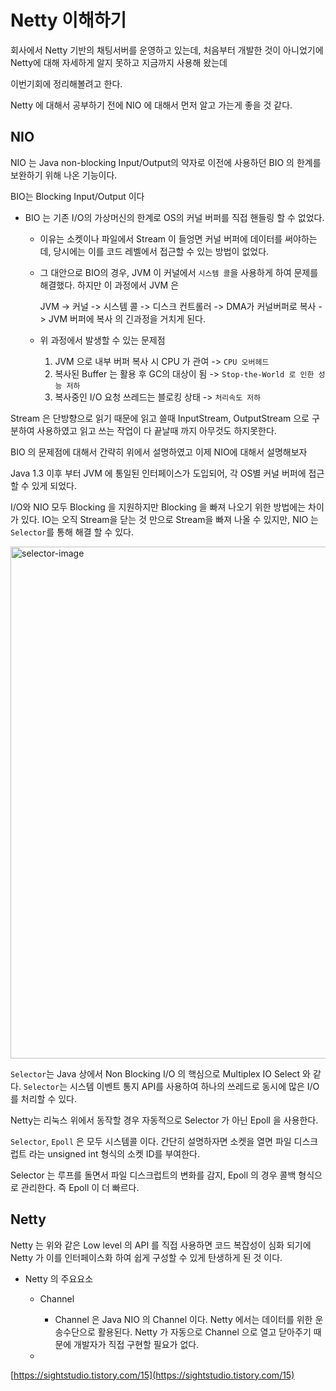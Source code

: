 # Netty 이해하기

회사에서 Netty 기반의 채팅서버를 운영하고 있는데, 처음부터 개발한 것이 아니었기에 Netty에 대해 자세하게 알지 못하고 지금까지 사용해 왔는데

이번기회에 정리해볼려고 한다.

Netty 에 대해서 공부하기 전에 NIO 에 대해서 먼저 알고 가는게 좋을 것 같다.

## NIO

NIO 는 Java non-blocking Input/Output의 약자로 이전에 사용하던 BIO 의 한계를 보완하기 위해 나온 기능이다.

BIO는 Blocking Input/Output 이다

- BIO 는 기존 I/O의 가상머신의 한계로 OS의 커널 버퍼를 직접 핸들링 할 수 없었다.
  - 이유는 소켓이나 파일에서 Stream 이 들엉면 커널 버퍼에 데이터를 써야하는데, 당시에는 이를 코드 레벨에서 접근할 수 있는 방법이 없었다.
  - 그 대안으로 BIO의 경우, JVM 이 커널에서 `시스템 콜`을 사용하게 하여 문제를 해결했다. 하지만 이 과정에서 JVM 은

    JVM -> 커널 -> 시스템 콜 -> 디스크 컨트롤러 -> DMA가 커널버퍼로 복사 -> JVM 버퍼에 복사 의 긴과정을 거치게 된다.
  - 위 과정에서 발생할 수 있는 문제점
    1. JVM 으로 내부 버퍼 복사 시 CPU 가 관여 -> `CPU 오버헤드`
    2. 복사된 Buffer 는 활용 후 GC의 대상이 됨 -> `Stop-the-World 로 인한 성능 저하`
    3. 복사중인 I/O 요청 쓰레드는 블로킹 상태 -> `처리속도 저하`

Stream 은 단방향으로 읽기 때문에 읽고 쓸때 InputStream, OutputStream 으로 구분하여 사용하였고 읽고 쓰는 작업이 다 끝날때 까지 아무것도 하지못한다.

BIO 의 문제점에 대해서 간략히 위에서 설명하였고 이제 NIO에 대해서 설명해보자

Java 1.3 이후 부터 JVM 에 통일된 인터페이스가 도입되어, 각 OS별 커널 버퍼에 접근할 수 있게 되었다.

I/O와 NIO 모두 Blocking 을 지원하지만 Blocking 을 빠져 나오기 위한 방법에는 차이가 있다. IO는 오직 Stream을 닫는 것 만으로 Stream을 빠져 나올 수 있지만, NIO 는 `Selector`를 통해 해결 할 수 있다.

<img width="819" alt="selector-image" src="https://github.com/user-attachments/assets/1ba1ee07-9e01-4962-af4d-321499efb481">


`Selector`는 Java 상에서 Non Blocking I/O 의 핵심으로 Multiplex IO Select 와 같다. `Selector`는 시스템 이벤트 통지 API를 사용하여 하나의 쓰레드로 동시에 많은 I/O를 처리할 수 있다.

Netty는 리눅스 위에서 동작할 경우 자동적으로 Selector 가 아닌 Epoll 을 사용한다.

`Selector`, `Epoll` 은 모두 시스템콜 이다. 간단히 설명하자면 소켓을 열면 파일 디스크럽트 라는 unsigned int 형식의 소켓 ID를 부여한다.

Selector 는 루프를 돌면서 파일 디스크럽트의 변화를 감지, Epoll 의 경우 콜백 형식으로 관리한다. 즉 Epoll 이 더 빠르다.

## Netty

Netty 는 위와 같은 Low level 의 API 를 직접 사용하면 코드 복잡성이 심화 되기에 Netty 가 이를 인터페이스화 하여 쉽게 구성할 수 있게 탄생하게 된 것 이다.

- Netty 의 주요요소
  - Channel
    - Channel 은 Java NIO 의 Channel 이다. Netty 에서는 데이터를 위한 운송수단으로 활용된다. Netty 가 자동으로 Channel 으로 열고 닫아주기 때문에 개발자가 직접 구현할 필요가 없다.
   
  - 


[https://sightstudio.tistory.com/15](https://sightstudio.tistory.com/15)
